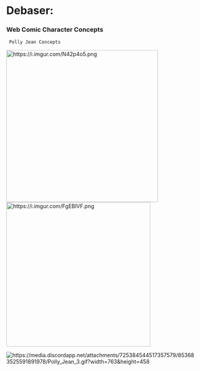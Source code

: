 # Debaser:

### Web Comic Character Concepts

     Polly Jean Concepts


<!---![Images of concept arts](https://i.imgur.com/N42p4o5.png "Polly Jean") ![Images of Concep arts](https://i.imgur.com/FgEBlVF.png)--->

<img src="https://i.imgur.com/N42p4o5.png" alt="https://i.imgur.com/N42p4o5.png" width="400"/><img src="https://i.imgur.com/FgEBlVF.png" alt="https://i.imgur.com/FgEBlVF.png" width="380"/>



<img src="https://media.discordapp.net/attachments/725384544517357579/853683525591891978/Polly_Jean_3.gif?width=763&height=458" alt="https://media.discordapp.net/attachments/725384544517357579/853683525591891978/Polly_Jean_3.gif?width=763&height=458" width=""/>
